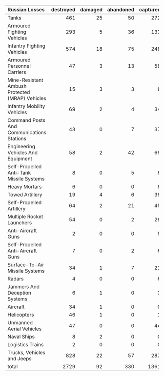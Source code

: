 | Russian Losses                                   |   destroyed |   damaged |   abandoned |   captured |   total |
|:-------------------------------------------------|------------:|----------:|------------:|-----------:|--------:|
| Tanks                                            |         461 |        25 |          50 |        272 |     808 |
| Armoured Fighting Vehicles                       |         293 |         5 |          36 |        133 |     467 |
| Infantry Fighting Vehicles                       |         574 |        18 |          75 |        248 |     915 |
| Armoured Personnel Carriers                      |          47 |         3 |          13 |         58 |     121 |
| Mine-Resistant Ambush Protected  (MRAP) Vehicles |          15 |         3 |           3 |          8 |      29 |
| Infantry Mobility Vehicles                       |          69 |         2 |           4 |         34 |     109 |
| Command Posts And Communications Stations        |          43 |         0 |           7 |         37 |      87 |
| Engineering Vehicles And Equipment               |          58 |         2 |          42 |         69 |     171 |
| Self-Propelled Anti-Tank Missile Systems         |           8 |         0 |           5 |          8 |      21 |
| Heavy Mortars                                    |           6 |         0 |           0 |          8 |      14 |
| Towed Artillery                                  |          19 |         4 |           6 |         39 |      68 |
| Self-Propelled Artillery                         |          64 |         2 |          21 |         45 |     132 |
| Multiple Rocket Launchers                        |          54 |         0 |           2 |         29 |      85 |
| Anti-Aircraft Guns                               |           2 |         0 |           0 |          5 |       7 |
| Self-Propelled Anti-Aircraft Guns                |           7 |         0 |           2 |          6 |      15 |
| Surface-To-Air Missile Systems                   |          34 |         1 |           7 |         21 |      63 |
| Radars                                           |           4 |         0 |           0 |          6 |      10 |
| Jammers And Deception Systems                    |           6 |         1 |           0 |          3 |      10 |
| Aircraft                                         |          34 |         1 |           0 |          0 |      35 |
| Helicopters                                      |          46 |         1 |           0 |          1 |      48 |
| Unmanned Aerial Vehicles                         |          47 |         0 |           0 |         44 |      91 |
| Naval Ships                                      |           8 |         2 |           0 |          0 |      10 |
| Logistics Trains                                 |           2 |         0 |           0 |          0 |       2 |
| Trucks, Vehicles and Jeeps                       |         828 |        22 |          57 |        287 |    1194 |
| total                                            |        2729 |        92 |         330 |       1361 |    4512 |